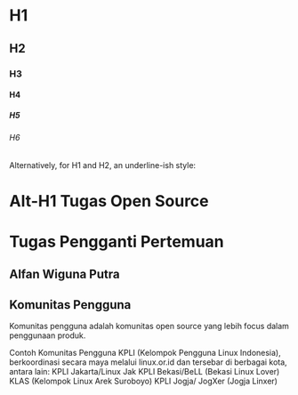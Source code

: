 # H1
## H2
### H3
#### H4
##### H5
###### H6

Alternatively, for H1 and H2, an underline-ish style:

Alt-H1 Tugas Open Source
======
Tugas Pengganti Pertemuan
======
Alfan Wiguna Putra
------
Komunitas Pengguna
------
Komunitas pengguna adalah komunitas open source yang lebih focus dalam penggunaan produk.

Contoh Komunitas Pengguna
KPLI (Kelompok Pengguna Linux Indonesia), berkoordinasi secara maya melalui linux.or.id dan tersebar di berbagai kota, antara lain:
KPLI Jakarta/Linux Jak
KPLI Bekasi/BeLL (Bekasi Linux Lover)
KLAS (Kelompok Linux Arek Suroboyo)
KPLI Jogja/ JogXer (Jogja Linxer)

